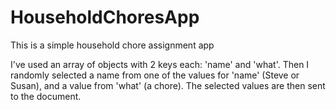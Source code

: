 # HouseholdChoresApp
This is a simple household chore assignment app

I've used an array of objects with 2 keys each: 'name' and 'what'.
Then I randomly selected a name from one of the values for 'name' (Steve or Susan), and a value from 'what' (a chore). 
The selected values are then sent to the document.

